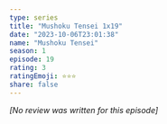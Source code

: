 ```yaml
---
type: series
title: "Mushoku Tensei 1x19"
date: "2023-10-06T23:01:38"
name: "Mushoku Tensei"
season: 1
episode: 19
rating: 3
ratingEmoji: ⭐️⭐️⭐️
share: false
---
```


*[No review was written for this episode]*
